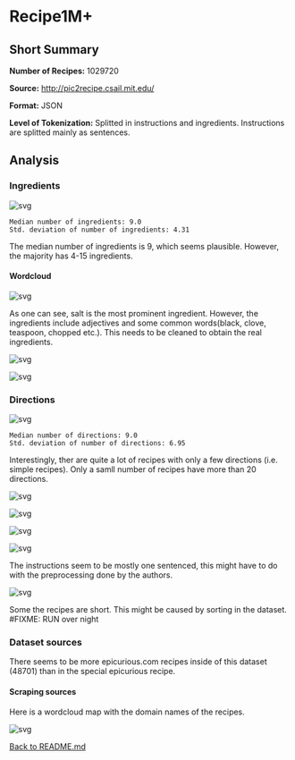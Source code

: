 # Recipe1M+
## Short Summary

**Number of Recipes:** 1029720

**Source:** http://pic2recipe.csail.mit.edu/


**Format:** JSON

**Level of Tokenization:** Splitted in instructions and ingredients. Instructions are splitted mainly as sentences.

## Analysis


### Ingredients



![svg](inspection_recipe1m_files/inspection_recipe1m_4_0.svg)


    Median number of ingredients: 9.0
    Std. deviation of number of ingredients: 4.31


The median number of ingredients is 9, which seems plausible. However, the majority has 4-15 ingredients.

#### Wordcloud


![svg](inspection_recipe1m_files/inspection_recipe1m_6_1.svg)


As one can see, salt is the most prominent ingredient. However, the ingredients include adjectives and some common words(black, clove, teaspoon, chopped etc.). This needs to be cleaned to obtain the real ingredients.



![svg](inspection_recipe1m_files/inspection_recipe1m_8_1.svg)


![svg](inspection_recipe1m_files/inspection_recipe1m_9_1.svg)


### Directions




![svg](inspection_recipe1m_files/inspection_recipe1m_11_0.svg)


    Median number of directions: 9.0
    Std. deviation of number of directions: 6.95


Interestingly, ther are quite a lot of recipes with only a few directions (i.e. simple recipes). Only a samll number of recipes have more than 20 directions.


![svg](inspection_recipe1m_files/inspection_recipe1m_13_0.svg)



![svg](inspection_recipe1m_files/inspection_recipe1m_13_1.svg)



![svg](inspection_recipe1m_files/inspection_recipe1m_13_2.svg)



![svg](inspection_recipe1m_files/inspection_recipe1m_13_3.svg)


The instructions seem to be mostly one sentenced, this might have to do with the preprocessing done by the authors.



![svg](inspection_recipe1m_files/inspection_recipe1m_15_0.svg)


Some the recipes are short. This might be caused by sorting in the dataset.
#FIXME: RUN over night

### Dataset sources


    


There seems to be more epicurious.com recipes  inside of this dataset (48701) than in the special epicurious recipe.

#### Scraping sources

Here is a wordcloud map with the domain names of the recipes.

![svg](inspection_recipe1m_files/inspection_recipe1m_21_1.svg)

[Back to README.md](../README.md)
